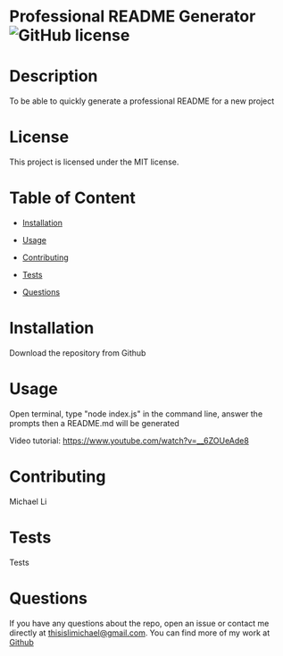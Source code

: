 # Professional README Generator ![GitHub license](https://img.shields.io/badge/license-MIT-blue.svg)

# Description
To be able to quickly generate a professional README for a new project
# License
This project is licensed under the MIT license.

# Table of Content

* [Installation](#installation)

* [Usage](#usage)

* [Contributing](#contributing)

* [Tests](#tests)

* [Questions](#questions)

# Installation
Download the repository from Github 
# Usage
Open terminal, type "node index.js" in the command line, answer the prompts then a README.md will be generated

Video tutorial:
https://www.youtube.com/watch?v=__6ZOUeAde8
# Contributing
Michael Li
# Tests
Tests

# Questions 
If you have any questions about the repo, open an issue or contact me directly at thisislimichael@gmail.com. 
You can find more of my work at [Github](https://github.com/limichael97)
  
